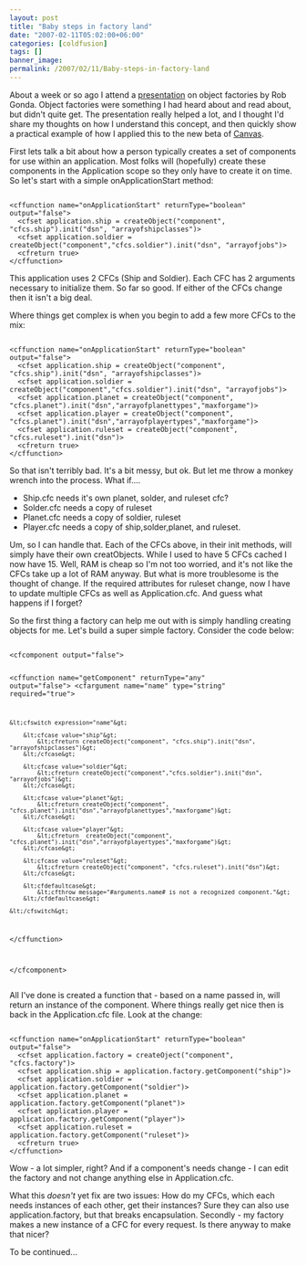 ```yaml
---
layout: post
title: "Baby steps in factory land"
date: "2007-02-11T05:02:00+06:00"
categories: [coldfusion]
tags: []
banner_image: 
permalink: /2007/02/11/Baby-steps-in-factory-land
---
```


About a week or so ago I attend a <a href="http://ray.camdenfamily.com/index.cfm/2007/2/2/Frameworks-Conference-Intro-to-Object-Factories--Rob-Gonda">presentation</a> on object factories by Rob Gonda. Object factories were something I had heard about and read about, but didn't quite get. The presentation really helped a lot, and I thought I'd share my thoughts on how I understand this concept, and then quickly show a practical example of how I applied this to the new beta of <a href="http://canvas.riaforge.org">Canvas</a>.
<!--more-->
First lets talk a bit about how a person typically creates a set of components for use within an application. Most folks will (hopefully) create these components in the Application scope so they only have to create it on time. So let's start with a simple onApplicationStart method:

<code>
&lt;cffunction name="onApplicationStart" returnType="boolean" output="false"&gt;
  &lt;cfset application.ship = createObject("component", "cfcs.ship").init("dsn", "arrayofshipclasses")&gt;
  &lt;cfset application.soldier = createObject("component","cfcs.soldier").init("dsn", "arrayofjobs")&gt;
  &lt;cfreturn true&gt;
&lt;/cffunction&gt;
</code>

This application uses 2 CFCs (Ship and Soldier). Each CFC has 2 arguments necessary to initialize them. So far so good. If either of the CFCs change then it isn't a big deal. 

Where things get complex is when you begin to add a few more CFCs to the mix:


<code>
&lt;cffunction name="onApplicationStart" returnType="boolean" output="false"&gt;
  &lt;cfset application.ship = createObject("component", "cfcs.ship").init("dsn", "arrayofshipclasses")&gt;
  &lt;cfset application.soldier = createObject("component","cfcs.soldier").init("dsn", "arrayofjobs")&gt;
  &lt;cfset application.planet = createObject("component", "cfcs.planet").init("dsn","arrayofplanettypes","maxforgame")&gt;
  &lt;cfset application.player = createObject("component", "cfcs.planet").init("dsn","arrayofplayertypes","maxforgame")&gt;
  &lt;cfset application.ruleset = createObject("component", "cfcs.ruleset").init("dsn")&gt;
  &lt;cfreturn true&gt;
&lt;/cffunction&gt;
</code>

So that isn't terribly bad. It's a bit messy, but ok. But let me throw a monkey wrench into the process. What if....

<ul>
<li>Ship.cfc needs it's own planet, solder, and ruleset cfc?
<li>Solder.cfc needs a copy of ruleset
<li>Planet.cfc needs a copy of soldier, ruleset
<li>Player.cfc needs a copy of ship,solder,planet, and ruleset.
</ul>

Um, so I can handle that. Each of the CFCs above, in their init methods, will simply have their own creatObjects. While I used to have 5 CFCs cached I now have 15. Well, RAM is cheap so I'm not too worried, and it's not like the CFCs take up a lot of RAM anyway. But what is more troublesome is  the thought of change. If the required attributes for ruleset change, now I have to update multiple CFCs as well as Application.cfc. And guess what happens if I forget?

So the first thing a factory can help me out with is simply handling creating objects for me. Let's build a super simple factory. Consider the code below:

<code>
&lt;cfcomponent output="false"&gt;

&lt;cffunction name="getComponent" returnType="any" output="false"&gt;
	&lt;cfargument name="name" type="string" required="true"&gt;
	
	&lt;cfswitch expression="name"&gt;
	
		&lt;cfcase value="ship"&gt;
			&lt;cfreturn createObject("component", "cfcs.ship").init("dsn", "arrayofshipclasses")&gt;
		&lt;/cfcase&gt;
		
		&lt;cfcase value="soldier"&gt;
			&lt;cfreturn createObject("component","cfcs.soldier").init("dsn", "arrayofjobs")&gt;
		&lt;/cfcase&gt;

		&lt;cfcase value="planet"&gt;
			&lt;cfreturn createObject("component", "cfcs.planet").init("dsn","arrayofplanettypes","maxforgame")&gt;
		&lt;/cfcase&gt;
		
		&lt;cfcase value="player"&gt;
			&lt;cfreturn  createObject("component", "cfcs.planet").init("dsn","arrayofplayertypes","maxforgame")&gt;
		&lt;/cfcase&gt;
		
		&lt;cfcase value="ruleset"&gt;
			&lt;cfreturn createObject("component", "cfcs.ruleset").init("dsn")&gt;
		&lt;/cfcase&gt;
		
		&lt;cfdefaultcase&gt;
			&lt;cfthrow message="#arguments.name# is not a recognized component."&gt;
		&lt;/cfdefaultcase&gt;
		
	&lt;/cfswitch&gt;
	
&lt;/cffunction&gt;

&lt;/cfcomponent&gt;	
</code>

All I've done is created a function that - based on a name passed in, will return an instance of the component. Where things really get nice then is back in the Application.cfc file. Look at the change:


<code>
&lt;cffunction name="onApplicationStart" returnType="boolean" output="false"&gt;
  &lt;cfset application.factory = createOject("component", "cfcs.factory")&gt;
  &lt;cfset application.ship = application.factory.getComponent("ship")&gt;
  &lt;cfset application.soldier = application.factory.getComponent("soldier")&gt;
  &lt;cfset application.planet = application.factory.getComponent("planet")&gt;
  &lt;cfset application.player = application.factory.getComponent("player")&gt;
  &lt;cfset application.ruleset = application.factory.getComponent("ruleset")&gt;
  &lt;cfreturn true&gt;
&lt;/cffunction&gt;
</code>

Wow - a lot simpler, right? And if a component's needs change - I can edit the factory and not change anything else in Application.cfc.

What this <i>doesn't</i> yet fix are two issues: How do my CFCs, which each needs instances of each other, get their instances? Sure they can also use application.factory, but that breaks encapsulation. Secondly - my factory makes a new instance of a CFC for every request. Is there anyway to make that nicer?

To be continued...